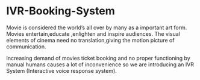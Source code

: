 # IVR-Booking-System
Movie is considered the world’s all over by  many as a important art form. Movies entertain,educate ,enlighten and inspire audiences. The visual elements of cinema need no translation,giving the motion picture of communication.
 
Increasing demand of movies ticket booking and no proper functioning by manual humans causes a lot of inconvenience so we are introducing an IVR System (Interactive voice response system).
